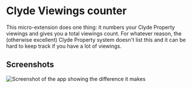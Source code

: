 # Clyde Viewings counter

This micro-extension does one thing: it numbers your Clyde Property viewings and gives you a total viewings count. For whatever reason, the (otherwise excellent) Clyde Property system doesn't list this and it can be hard to keep track if you have a lot of viewings.

## Screenshots

<img src="https://i.imgur.com/2PxfSuT.jpg" alt="Screenshot of the app showing the difference it makes" />
